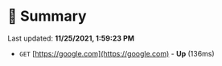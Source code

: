 # 📖 Summary
Last updated: **11/25/2021, 1:59:23 PM**

- `GET` [https://google.com](https://google.com) - **Up** (136ms)
